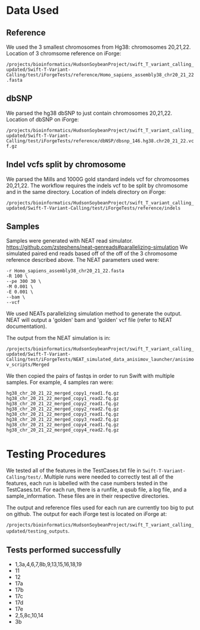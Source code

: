 # Data Used
## Reference
We used the 3 smallest chromosomes from Hg38: chromosomes 20,21,22.
Location of 3 chromsome reference on iForge:

`/projects/bioinformatics/HudsonSoybeanProject/swift_T_variant_calling_updated/Swift-T-Variant-Calling/test/iForgeTests/reference/Homo_sapiens_assembly38_chr20_21_22.fasta`

## dbSNP
We parsed the hg38 dbSNP to just contain chromosomes 20,21,22.
Location of dbSNP on iForge:

`/projects/bioinformatics/HudsonSoybeanProject/swift_T_variant_calling_updated/Swift-T-Variant-Calling/test/iForgeTests/reference/dbNSP/dbsnp_146.hg38.chr20_21_22.vcf.gz`

## Indel vcfs split by chromosome
We parsed the Mills and 1000G gold standard indels vcf for chromosomes 20,21,22. The workflow requires the indels vcf to be split by chromosome and in the same directory.
Location of indels directory on iForge:

`/projects/bioinformatics/HudsonSoybeanProject/swift_T_variant_calling_updated/Swift-T-Variant-Calling/test/iForgeTests/reference/indels`

## Samples
Samples were generated with NEAT read simulator. https://github.com/zstephens/neat-genreads#parallelizing-simulation
We simulated paired end reads based off of the off of the 3 chromosome reference described above. The NEAT parameters used were:

```
-r Homo_sapiens_assembly38_chr20_21_22.fasta
-R 100 \
--pe 300 30 \
-M 0.001 \
-E 0.001 \
--bam \
--vcf
```
We used NEATs parallelizing simulation method to generate the output. NEAT will output a 'golden' bam and 'golden' vcf file (refer to NEAT documentation). 

The output from the NEAT simulation is in:

`/projects/bioinformatics/HudsonSoybeanProject/swift_T_variant_calling_updated/Swift-T-Variant-Calling/test/iForgeTests/NEAT_simulated_data_anisimov_launcher/anisimov_scripts/Merged`

We then copied the pairs of fastqs in order to run Swift with multiple samples.  For example, 4 samples ran were:
```
hg38_chr_20_21_22_merged_copy1_read1.fq.gz
hg38_chr_20_21_22_merged_copy1_read2.fq.gz
hg38_chr_20_21_22_merged_copy2_read1.fq.gz
hg38_chr_20_21_22_merged_copy2_read2.fq.gz
hg38_chr_20_21_22_merged_copy3_read1.fq.gz
hg38_chr_20_21_22_merged_copy3_read2.fq.gz
hg38_chr_20_21_22_merged_copy4_read1.fq.gz
hg38_chr_20_21_22_merged_copy4_read2.fq.gz
```

# Testing Procedures
We tested all of the features in the TestCases.txt file in `Swift-T-Variant-Calling/test/`.
Multiple runs were needed to correctly test all of the features, each run is labelled with the case numbers tested in the TestCases.txt. For each run, there is a runfile, a qsub file, a log file, and a sample_information. These files are in their respective directories. 

The output and reference files used for each run are currently too big to put on github. The output for each iForge test is located on iForge at:

`/projects/bioinformatics/HudsonSoybeanProject/swift_T_variant_calling_updated/testing_outputs`.

## Tests performed successfully
* 1,3a,4,6,7,8b,9,13,15,16,18,19
* 11
* 12
* 17a
* 17b
* 17c
* 17d
* 17e
* 2,5,8c,10,14
* 3b







